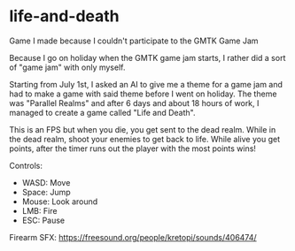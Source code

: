 # life-and-death
Game I made because I couldn't participate to the GMTK Game Jam

Because I go on holiday when the GMTK game jam starts, I rather did a sort of "game jam" with only myself.

Starting from July 1st, I asked an AI to give me a theme for a game jam and had to make a game with said theme before I went on holiday. The theme was "Parallel Realms" and after 6 days and about 18 hours of work, I managed to create a game called "Life and Death".

This is an FPS but when you die, you get sent to the dead realm. While in the dead realm, shoot your enemies to get back to life. While alive you get points, after the timer runs out the player with the most points wins!

Controls:

- WASD: Move
- Space: Jump
- Mouse: Look around
- LMB: Fire
- ESC: Pause

Firearm SFX: https://freesound.org/people/kretopi/sounds/406474/
